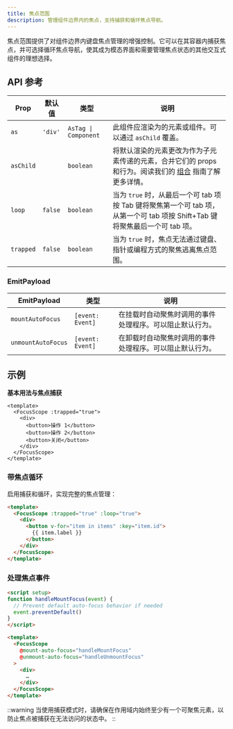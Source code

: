 ```yaml
---
title: 焦点范围
description: 管理组件边界内的焦点，支持捕获和循环焦点导航。
---
```


焦点范围提供了对组件边界内键盘焦点管理的增强控制。它可以在其容器内捕获焦点，并可选择循环焦点导航，使其成为模态界面和需要管理焦点状态的其他交互式组件的理想选择。

## API 参考

| Prop | 默认值 | 类型 | 说明 |
|---|---|---|---|
| `as` | `'div'` | `AsTag \| Component` | 此组件应渲染为的元素或组件。可以通过 `asChild` 覆盖。
| `asChild` | | `boolean` | 将默认渲染的元素更改为作为子元素传递的元素，合并它们的 props 和行为。阅读我们的 [组合](https://www.reka-ui.com/docs/guides/composition) 指南了解更多详情。|
| `loop` | `false` | `boolean` | 当为 `true` 时，从最后一个可 tab 项按 Tab 键将聚焦第一个可 tab 项，从第一个可 tab 项按 Shift+Tab 键将聚焦最后一个可 tab 项。|
| `trapped` | `false` | `boolean` | 当为 `true` 时，焦点无法通过键盘、指针或编程方式的聚焦逃离焦点范围。|

### EmitPayload

| EmitPayload | 类型 | 说明 |
|---|---|---|
| `mountAutoFocus` | `[event: Event]` | 在挂载时自动聚焦时调用的事件处理程序。可以阻止默认行为。 |
| `unmountAutoFocus` | `[event: Event]` | 在卸载时自动聚焦时调用的事件处理程序。可以阻止默认行为。 |

## 示例

**基本用法与焦点捕获**

```vue
<template>
  <FocusScope :trapped="true">
    <div>
      <button>操作 1</button>
      <button>操作 2</button>
      <button>关闭</button>
    </div>
  </FocusScope>
</template>
```

### **带焦点循环**

启用捕获和循环，实现完整的焦点管理：

```html
<template>
  <FocusScope :trapped="true" :loop="true">
    <div>
      <button v-for="item in items" :key="item.id">
        {{ item.label }}
      </button>
    </div>
  </FocusScope>
</template>
```

### **处理焦点事件**

```html
<script setup>
function handleMountFocus(event) {
  // Prevent default auto-focus behavior if needed
  event.preventDefault()
}
</script>

<template>
  <FocusScope
    @mount-auto-focus="handleMountFocus"
    @unmount-auto-focus="handleUnmountFocus"
  >
    <div>
      …
    </div>
  </FocusScope>
</template>
```

::warning
当使用捕获模式时，请确保在作用域内始终至少有一个可聚焦元素，以防止焦点被捕获在无法访问的状态中。
::
